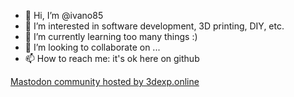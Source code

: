 - 👋 Hi, I’m @ivano85
- 👀 I’m interested in software development, 3D printing, DIY, etc.
- 🌱 I’m currently learning too many things :)
- 💞️ I’m looking to collaborate on ...
- 📫 How to reach me: it's ok here on github

<!---
ivano85/ivano85 is a ✨ special ✨ repository because its `README.md` (this file) appears on your GitHub profile.
You can click the Preview link to take a look at your changes.
--->

<a rel="me" href="https://mastodon.3dexp.online/@ivanoculmine">Mastodon community hosted by 3dexp.online</a>
